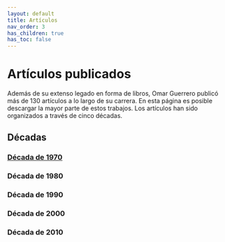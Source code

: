 ```yaml
---
layout: default
title: Artículos
nav_order: 3
has_children: true
has_toc: false
---
```


# Artículos publicados

Además de su extenso legado en forma de libros, Omar Guerrero publicó más de 130 artículos a lo largo de su carrera. En esta página es posible descargar la mayor parte de estos trabajos. Los artículos han sido organizados a través de cinco décadas.

## Décadas

### [Década de 1970](/docs/articulos/1970.html)
### Década de 1980
### Década de 1990
### Década de 2000
### Década de 2010


